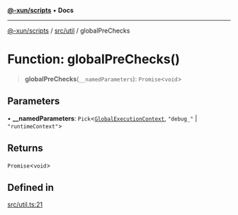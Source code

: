 [**@-xun/scripts**](../../../README.md) • **Docs**

***

[@-xun/scripts](../../../README.md) / [src/util](../README.md) / globalPreChecks

# Function: globalPreChecks()

> **globalPreChecks**(`__namedParameters`): `Promise`\<`void`\>

## Parameters

• **\_\_namedParameters**: `Pick`\<[`GlobalExecutionContext`](../../configure/type-aliases/GlobalExecutionContext.md), `"debug_"` \| `"runtimeContext"`\>

## Returns

`Promise`\<`void`\>

## Defined in

[src/util.ts:21](https://github.com/Xunnamius/xscripts/blob/57333eb95500d47b37fb5be30901f27ce55d7211/src/util.ts#L21)
